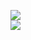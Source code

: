 [![](https://img.shields.io/badge/Made%20With-Github%20Spray-lightgrey.svg?style=for-the-badge&logo=github)](https://github.com/Annihil/github-spray#14842)  
[![](https://i.imgur.com/2DrTn0Z.gif)](https://github.com/Annihil/github-spray)